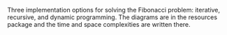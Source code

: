 Three implementation options for solving the Fibonacci problem: iterative, recursive, and dynamic programming.
The diagrams are in the resources package and the time and space complexities are written there.
